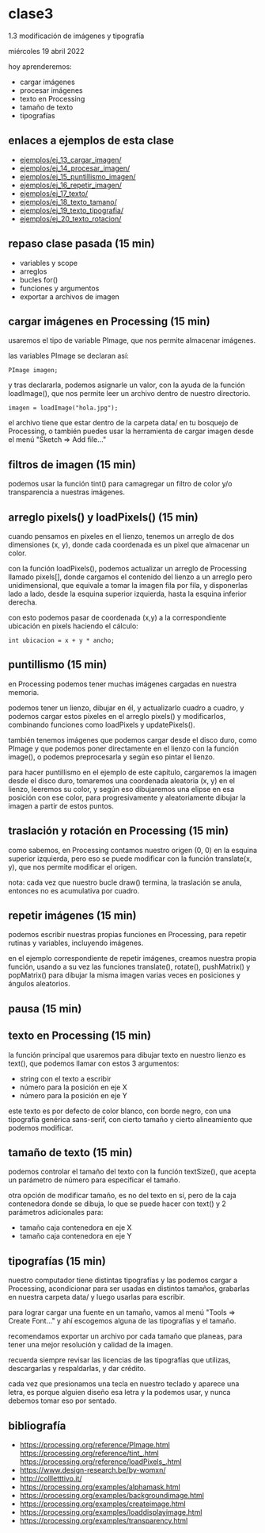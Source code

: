 # clase3

1.3 modificación de imágenes y tipografía

miércoles 19 abril 2022

hoy aprenderemos:

- cargar imágenes
- procesar imágenes
- texto en Processing
- tamaño de texto
- tipografías

## enlaces a ejemplos de esta clase

- [ejemplos/ej_13_cargar_imagen/](./ejemplos/ej_13_cargar_imagen/)
- [ejemplos/ej_14_procesar_imagen/](./ejemplos/ej_14_procesar_imagen/)
- [ejemplos/ej_15_puntillismo_imagen/](./ejemplos/ej_15_puntillismo_imagen/)
- [ejemplos/ej_16_repetir_imagen/](./ejemplos/ej_16_repetir_imagen/)
- [ejemplos/ej_17_texto/](./ejemplos/ej_17_texto/)
- [ejemplos/ej_18_texto_tamano/](./ejemplos/ej_18_texto_tamano/)
- [ejemplos/ej_19_texto_tipografia/](./ejemplos/ej_19_texto_tipografia/)
- [ejemplos/ej_20_texto_rotacion/](./ejemplos/ej_20_texto_rotacion/)

## repaso clase pasada (15 min)

- variables y scope
- arreglos
- bucles for()
- funciones y argumentos
- exportar a archivos de imagen

## cargar imágenes en Processing (15 min)

usaremos el tipo de variable PImage, que nos permite almacenar imágenes.

las variables PImage se declaran así:

```processing
PImage imagen;
```

y tras declararla, podemos asignarle un valor, con la ayuda de la función loadImage(), que nos permite leer un archivo dentro de nuestro directorio.

```processing
imagen = loadImage("hola.jpg");
```

el archivo tiene que estar dentro de la carpeta data/ en tu bosquejo de Processing, o también puedes usar la herramienta de cargar imagen desde el menú "Sketch => Add file..."

## filtros de imagen (15 min)

podemos usar la función tint() para camagregar un filtro de color y/o transparencia a nuestras imágenes.

## arreglo pixels() y loadPixels() (15 min)

cuando pensamos en pixeles en el lienzo, tenemos un arreglo de dos dimensiones (x, y), donde cada coordenada es un pixel que almacenar un color.

con la función loadPixels(), podemos actualizar un arreglo de Processing llamado pixels[], donde cargamos el contenido del lienzo a un arreglo pero unidimensional, que equivale a tomar la imagen fila por fila, y disponerlas lado a lado, desde la esquina superior izquierda, hasta la esquina inferior derecha.

con esto podemos pasar de coordenada (x,y) a la correspondiente ubicación en pixels haciendo el cálculo:

```
int ubicacion = x + y * ancho;
```

## puntillismo (15 min)

en Processing podemos tener muchas imágenes cargadas en nuestra memoria.

podemos tener un lienzo, dibujar en él, y actualizarlo cuadro a cuadro, y podemos cargar estos pixeles en el arreglo pixels() y modificarlos, combinando funciones como loadPixels y updatePixels().

también tenemos imágenes que podemos cargar desde el disco duro, como PImage y que podemos poner directamente en el lienzo con la función image(), o podemos preprocesarla y según eso pintar el lienzo.

para hacer puntillismo en el ejemplo de este capítulo, cargaremos la imagen desde el disco duro, tomaremos una coordenada aleatoria (x, y) en el lienzo, leeremos su color, y según eso dibujaremos una elipse en esa posición con ese color, para progresivamente y aleatoriamente dibujar la imagen a partir de estos puntos.

## traslación y rotación en Processing (15 min)

como sabemos, en Processing contamos nuestro origen (0, 0) en la esquina superior izquierda, pero eso se puede modificar con la función translate(x, y), que nos permite modificar el origen.

nota: cada vez que nuestro bucle draw() termina, la traslación se anula, entonces no es acumulativa por cuadro.

## repetir imágenes (15 min)

podemos escribir nuestras propias funciones en Processing, para repetir rutinas y variables, incluyendo imágenes.

en el ejemplo correspondiente de repetir imágenes, creamos nuestra propia función, usando a su vez las funciones translate(), rotate(), pushMatrix() y popMatrix() para dibujar la misma imagen varias veces en posiciones y ángulos aleatorios.

## pausa (15 min)

## texto en Processing (15 min)

la función principal que usaremos para dibujar texto en nuestro lienzo es text(), que podemos llamar con estos 3 argumentos:

- string con el texto a escribir
- número para la posición en eje X
- número para la posición en eje Y

este texto es por defecto de color blanco, con borde negro, con una tipografía genérica sans-serif, con cierto tamaño y cierto alineamiento que podemos modificar.

## tamaño de texto (15 min)

podemos controlar el tamaño del texto con la función textSize(), que acepta un parámetro de número para especificar el tamaño.

otra opción de modificar tamaño, es no del texto en sí, pero de la caja contenedora donde se dibuja, lo que se puede hacer con text() y 2 parámetros adicionales para:

- tamaño caja contenedora en eje X
- tamaño caja contenedora en eje Y

## tipografías (15 min)

nuestro computador tiene distintas tipografías y las podemos cargar a Processing, acondicionar para ser usadas en distintos tamaños, grabarlas en nuestra carpeta data/ y luego usarlas para escribir.

para lograr cargar una fuente en un tamaño, vamos al menú "Tools => Create Font..." y ahí escogemos alguna de las tipografías y el tamaño.

recomendamos exportar un archivo por cada tamaño que planeas, para tener una mejor resolución y calidad de la imagen.

recuerda siempre revisar las licencias de las tipografías que utilizas, descargarlas y respaldarlas, y dar crédito.

cada vez que presionamos una tecla en nuestro teclado y aparece una letra, es porque alguien diseño esa letra y la podemos usar, y nunca debemos tomar eso por sentado.

## bibliografía

- https://processing.org/reference/PImage.html
  https://processing.org/reference/tint_.html
  https://processing.org/reference/loadPixels_.html
- https://www.design-research.be/by-womxn/
- http://collletttivo.it/
- https://processing.org/examples/alphamask.html
- https://processing.org/examples/backgroundimage.html
- https://processing.org/examples/createimage.html
- https://processing.org/examples/loaddisplayimage.html
- https://processing.org/examples/transparency.html
